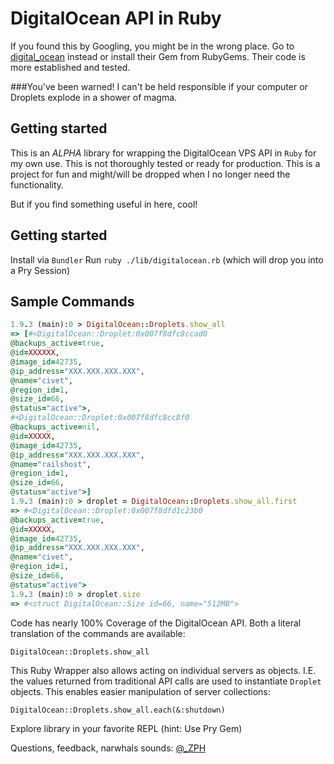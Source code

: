 # DigitalOcean API in Ruby

If you found this by Googling, you might be in the wrong place. Go to [digital_ocean](https://github.com/rmoriz/digital_ocean) instead or install their Gem from RubyGems.  Their code is more established and tested.

###You've been warned! I can't be held responsible if your computer or Droplets explode in a shower of magma.

## Getting started

This is an _ALPHA_ library for wrapping the DigitalOcean VPS API in `Ruby` for my own use.  This is not thoroughly tested or ready for production. This is a project for fun and might/will be dropped when I no longer need the functionality.

But if you find something useful in here, cool!

## Getting started

Install via `Bundler`
Run `ruby ./lib/digitalocean.rb` (which will drop you into a Pry Session)

## Sample Commands
```ruby
1.9.3 (main):0 > DigitalOcean::Droplets.show_all
=> [#<DigitalOcean::Droplet:0x007f8dfc8ccad0
@backups_active=true,
@id=XXXXXX,
@image_id=42735,
@ip_address="XXX.XXX.XXX.XXX",
@name="civet",
@region_id=1,
@size_id=66,
@status="active">,
#<DigitalOcean::Droplet:0x007f8dfc8cc8f0
@backups_active=nil,
@id=XXXXX,
@image_id=42735,
@ip_address="XXX.XXX.XXX.XXX",
@name="railshost",
@region_id=1,
@size_id=66,
@status="active">]
1.9.3 (main):0 > droplet = DigitalOcean::Droplets.show_all.first
=> #<DigitalOcean::Droplet:0x007f8dfd1c23b0
@backups_active=true,
@id=XXXXX,
@image_id=42735,
@ip_address="XXX.XXX.XXX.XXX",
@name="civet",
@region_id=1,
@size_id=66,
@status="active">
1.9.3 (main):0 > droplet.size
=> #<struct DigitalOcean::Size id=66, name="512MB">
```

Code has nearly 100% Coverage of the DigitalOcean API.  Both a literal translation of the commands are available:

`DigitalOcean::Droplets.show_all`

This Ruby Wrapper also allows acting on individual servers as objects.  I.E. the values returned from traditional API calls are used to instantiate `Droplet` objects.  This enables easier manipulation of server collections:

`DigitalOcean::Droplets.show_all.each(&:shutdown)`

Explore library in your favorite REPL (hint: Use Pry Gem)

Questions, feedback, narwhals sounds: [@_ZPH](http://www.twitter.com/_ZPH)
